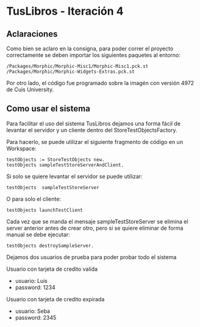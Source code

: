 # TusLibros - Iteración 4

## Aclaraciones

Como bien se aclaro en la consigna, para poder correr el proyecto correctamente se deben importar los siguientes paquetes al entorno:
```
/Packages/Morphic/Morphic-Misc1/Morphic-Misc1.pck.st
/Packages/Morphic/Morphic-Widgets-Extras.pck.st
```
Por otro lado, el código fue programado sobre la imagén con versión 4972 de Cuis University.

## Como usar el sistema

Para facilitar el uso del sistema TusLibros dejamos una forma fácil de levantar el servidor y un cliente dentro del StoreTestObjectsFactory.

Para hacerlo, se puede utilizar el siguiente fragmento de código en un Workspace:
```Smalltalk
testObjects := StoreTestObjects new.
testObjects sampleTestStoreServerAndClient.
```

Si solo se quiere levantar el servidor se puede utilizar:
```Smalltalk
testObjects  sampleTestStoreServer
```
O para solo el cliente: 
```Smalltalk
testObjects launchTestClient 
```
Cada vez que se manda el mensaje sampleTestStoreServer se elimina el server anterior antes de crear otro, pero si se quiere eliminar de forma manual se debe ejecutar:
```Smalltalk
testObjects destroySampleServer.
```

Dejamos dos usuarios de prueba para poder probar todo el sistema

Usuario con tarjeta de credito valida
- usuario: Luis
- password: 1234

Usuario con tarjeta de credito expirada
- usuario: Seba
- password: 2345
